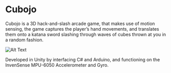 # Cubojo

Cubojo is a 3D hack-and-slash arcade game, that makes use of motion sensing, the game captures the player’s hand movements, and translates them onto a katana sword slashing through waves of cubes thrown at you in a random fashion.

![Alt Text](https://github.com/alieldinayman/Cubojo/blob/master/Cubojo-Optimized.gif?raw=true)

Developed in Unity by interfacing C# and Arduino, and functioning on the InvenSense MPU-6050 Accelerometer and Gyro.
